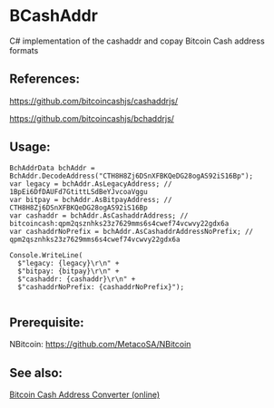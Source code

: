 # BCashAddr
C# implementation of the cashaddr and copay Bitcoin Cash address formats

## References:

https://github.com/bitcoincashjs/cashaddrjs/ 

https://github.com/bitcoincashjs/bchaddrjs/

## Usage:

```
BchAddrData bchAddr = BchAddr.DecodeAddress("CTH8H8Zj6DSnXFBKQeDG28ogAS92iS16Bp");
var legacy = bchAddr.AsLegacyAddress; // 1BpEi6DfDAUFd7GtittLSdBeYJvcoaVggu
var bitpay = bchAddr.AsBitpayAddress; // CTH8H8Zj6DSnXFBKQeDG28ogAS92iS16Bp
var cashaddr = bchAddr.AsCashaddrAddress; // bitcoincash:qpm2qsznhks23z7629mms6s4cwef74vcwvy22gdx6a
var cashaddrNoPrefix = bchAddr.AsCashaddrAddressNoPrefix; // qpm2qsznhks23z7629mms6s4cwef74vcwvy22gdx6a

Console.WriteLine(
  $"legacy: {legacy}\r\n" +
  $"bitpay: {bitpay}\r\n" +
  $"cashaddr: {cashaddr}\r\n" +
  $"cashaddrNoPrefix: {cashaddrNoPrefix}");
 
```

## Prerequisite:

NBitcoin: https://github.com/MetacoSA/NBitcoin

## See also:

[Bitcoin Cash Address Converter (online)](https://cashaddr.bitcoincash.org/)
